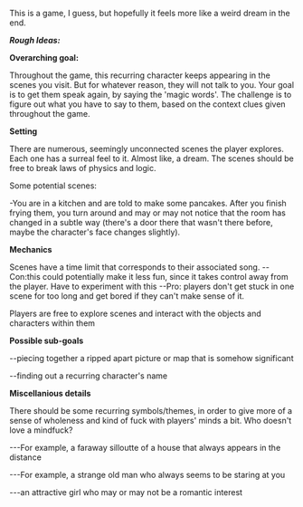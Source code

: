 This is a game, I guess, but hopefully it feels more like a weird dream in the end.

***Rough Ideas:***

**Overarching goal:**

Throughout the game, this recurring character keeps appearing in the scenes you visit. But for whatever reason, they will not talk to you.
Your goal is to get them speak again, by saying the 'magic words'. The challenge is to figure out what you have to say to them, based on the context clues given throughout the game.

**Setting**

There are numerous, seemingly unconnected scenes the player explores. Each one has a surreal feel to it. Almost like, a dream. The scenes should be free to break laws of physics and logic.

Some potential scenes:

-You are in a kitchen and are told to make some pancakes. After you finish frying them, you turn around and may or may not notice that the room has changed in a subtle way (there's a door there that wasn't there before, maybe the character's face changes slightly).

**Mechanics**

Scenes have a time limit that corresponds to their associated song. 
	--Con:this could potentially make it less fun, since it takes control away from the player. Have to experiment with this
	--Pro: players don't get stuck in one scene for too long and get bored if they can't make sense of it.

Players are free to explore scenes and interact with the objects and characters within them


**Possible sub-goals**

--piecing together a ripped apart picture or map that is somehow significant

--finding out a recurring character's name


**Miscellanious details**

There should be some recurring symbols/themes, in order to give more of a sense of wholeness and kind of fuck with players' minds a bit. Who doesn't love a mindfuck?

---For example, a faraway silloutte of a house that always appears in the distance

---For example, a strange old man who always seems to be staring at you

---an attractive girl who may or may not be a romantic interest
